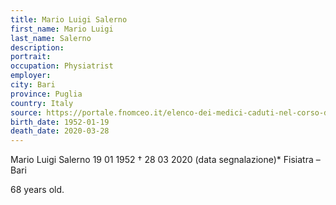 ```yaml
---
title: Mario Luigi Salerno
first_name: Mario Luigi
last_name: Salerno
description: 
portrait: 
occupation: Physiatrist
employer: 
city: Bari
province: Puglia
country: Italy
source: https://portale.fnomceo.it/elenco-dei-medici-caduti-nel-corso-dellepidemia-di-covid-19/
birth_date: 1952-01-19
death_date: 2020-03-28
---
```


Mario Luigi Salerno 19 01 1952 † 28 03 2020 (data segnalazione)*
Fisiatra – Bari

68 years old.